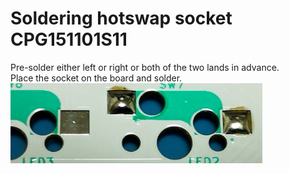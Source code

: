 # Soldering hotswap socket CPG151101S11

Pre-solder either left or right or both of the two lands in advance.  
Place the socket on the board and solder.  
<img src="../img/soldering-cpg151101s11-01.jpg" width="80%">
